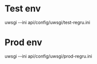 # Test env
uwsgi --ini api/config/uwsgi/test-regru.ini

# Prod env
uwsgi --ini api/config/uwsgi/prod-regru.ini